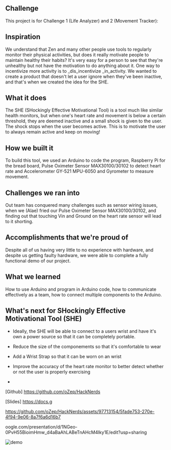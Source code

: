 ## Challenge
This project is for Challenge 1 (Life Analyzer) and 2 (Movement Tracker):

## Inspiration
We understand that Zen and many other people use tools to regularly monitor their physical activities, but does it really motivate people to maintain healthy their habits? It's very easy for a person to see that they're unhealthy but not have the motivation to do anything about it. One way to incentivize more activity is to _dis_incentivize _in_activity. We wanted to create a product that doesn't let a user ignore when they've been inactive, and that's when we created the idea for the SHE.

## What it does
The SHE (SHockingly Effective Motivational Tool) is a tool much like similar health monitors, but when one's heart rate and movement is below a certain threshold, they are deemed inactive and a small shock is given to the user. The shock stops when the user becomes active. This is to motivate the user to always remain active and keep on moving!

## How we built it
To build this tool, we used an Arduino to code the program, Raspberry Pi for the bread board, Pulse Oximeter Sensor MAX30100/30102 to detect heart rate and Accelerometer GY-521 MPU-6050 and Gyrometer to measure movement.

## Challenges we ran into
Out team has conquered many challenges such as sensor wiring issues,
when we (Alae) fried our Pulse Oximeter Sensor MAX30100/30102,
and finding out that touching Vin and Ground on the heart rate sensor will lead to it shorting.

## Accomplishments that we're proud of
Despite all of us having very little to no experience with hardware, and despite us getting faulty hardware, we were able to complete a fully functional demo of our project.

## What we learned
How to use Arduino and program in Arduino code, how to communicate effectively as a team, how to connect multiple components to the Arduino.

## What's next for SHockingly Effective Motivational Tool (SHE)
- Ideally, the SHE will be able to connect to a users wrist and have it's own a power source so that it can be completely portable.

- Reduce the size of the componements so that it's comfortable to wear

- Add a Wrist Strap so that it can be worn on an wrist
  
- Improve the accuracy of the heart rate monitor to better detect whether or not the user is properly exercising

- 
  
[Github] https://github.com/oZep/HackNerds

[Slides] https://docs.g

https://github.com/oZep/HackNerds/assets/97713154/5fade753-270e-4f94-9e06-8a7f6a6d16b7

oogle.com/presentation/d/1NGeo-0PvH55BioimHmw_d4aBaAhLABeTnAHcM4Iky1E/edit?usp=sharing

![demo](https://github.com/oZep/HackNerds/assets/97713154/52a89d8a-c20a-48f2-82af-53be3e6fa72f)

